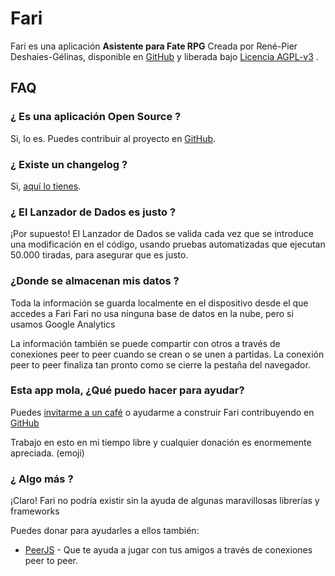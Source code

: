 # Fari

Fari es una aplicación <b>Asistente para Fate RPG</b> Creada por René-Pier Deshaies-Gélinas, disponible en [GitHub](https://github.com/fariapp/fari) y liberada bajo [Licencia AGPL-v3](https://choosealicense.com/licenses/agpl-3.0/) .

## FAQ

### ¿ Es una aplicación Open Source ?

Si, lo es. Puedes contribuir al proyecto en [GitHub](https://github.com/fariapp/fari).

### ¿ Existe un changelog ?

Si, [aquí lo tienes](/changelog).

### ¿ El Lanzador de Dados es justo ?

¡Por supuesto! El Lanzador de Dados se valida cada vez que se introduce una modificación en el código, usando pruebas automatizadas que ejecutan 50.000 tiradas, para asegurar que es justo.

### ¿Donde se almacenan mis datos ?

Toda la información se guarda localmente en el dispositivo desde el que accedes a Fari
Fari no usa ninguna base de datos en la nube, pero si usamos Google Analytics

La información también se puede compartir con otros a través de conexiones peer to peer cuando se crean o se unen a partidas.
La conexión peer to peer finaliza tan pronto como se cierre la pestaña del navegador.

### Esta app mola, ¿Qué puedo hacer para ayudar?

Puedes [invitarme a un café](https://ko-fi.com/rpdeshaies) o ayudarme a construir Fari contribuyendo en [GitHub](https://github.com/fariapp/fari)

Trabajo en esto en mi tiempo libre y cualquier donación es enormemente apreciada. (emoji)

### ¿ Algo más ?

¡Claro! Fari no podría existir sin la ayuda de algunas maravillosas librerías y frameworks

Puedes donar para ayudarles a ellos también:

- [PeerJS](https://opencollective.com/peer) - Que te ayuda a jugar con tus amigos a través de conexiones peer to peer.
